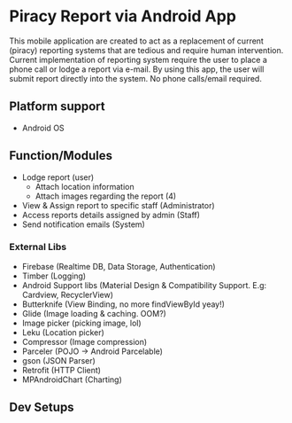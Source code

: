 # Piracy Report via Android App
This mobile application are created to act as a replacement of current (piracy) reporting systems that are 
tedious and require human intervention. Current implementation of reporting system require the user to place a
phone call or lodge a report via e-mail. By using this app, the user will submit report directly into the system. No phone calls/email
required.

## Platform support
- Android OS

## Function/Modules
- Lodge report (user)
  - Attach location information
  - Attach images regarding the report (4)
- View & Assign report to specific staff (Administrator)
- Access reports details assigned by admin (Staff)
- Send notification emails (System)

### External Libs
- Firebase (Realtime DB, Data Storage, Authentication)
- Timber (Logging)
- Android Support libs (Material Design & Compatibility Support. E.g: Cardview, RecyclerView)
- Butterknife (View Binding, no more findViewById yeay!)
- Glide (Image loading & caching. OOM?)
- Image picker (picking image, lol)
- Leku (Location picker)
- Compressor (Image compression)
- Parceler (POJO -> Android Parcelable)
- gson (JSON Parser)
- Retrofit (HTTP Client)
- MPAndroidChart (Charting)

## Dev Setups
